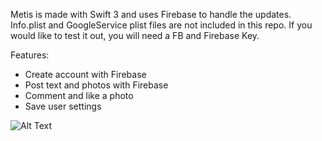 Metis is made with Swift 3 and uses Firebase to handle the updates. Info.plist and GoogleService plist files are not included in this repo. If you would like to test it out, you will need a FB and Firebase Key. 

Features: 
- Create account with Firebase 
- Post text and photos with Firebase 
- Comment and like a photo 
- Save user settings 


![Alt Text](https://media.giphy.com/media/LwFBXqq12q4FW3yzVH/giphy.gif)
